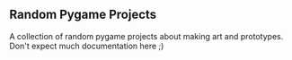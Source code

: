 ## Random Pygame Projects ##
A collection of random pygame projects about making art and prototypes. 
Don't expect much documentation here ;)
